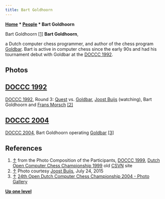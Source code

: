 ```yaml
---
title: Bart Goldhoorn
---
```

**[Home](Home "Home") * [People](People "People") * Bart Goldhoorn**

[](http://old.csvn.nl/pics/part.jpg) Bart Goldhoorn <a id="cite-note-1" href="#cite-ref-1">[1]</a>
**Bart Goldhoorn**,

a Dutch computer chess programmer, and author of the chess program [Goldbar](Goldbar "Goldbar"). Bart is active in computer chess since the early 90s and had his tournament debut with Goldbar at the [DOCCC 1992](DOCCC_1992 "DOCCC 1992").

## Photos

## [DOCCC 1992](DOCCC_1992 "DOCCC 1992")

[](File:NK92QuestGoldBar.jpg)
[DOCCC 1992](DOCCC_1992 "DOCCC 1992"), Round 3: [Quest](Quest "Quest") vs. [Goldbar](Goldbar "Goldbar"), [Joost Buijs](Joost_Buijs "Joost Buijs") (watching), Bart Goldhoorn and [Frans Morsch](Frans_Morsch "Frans Morsch") <a id="cite-note-2" href="#cite-ref-2">[2]</a>

## [DOCCC 2004](DOCCC_2004 "DOCCC 2004")

[](http://old.csvn.nl/gallery21.html)
[DOCCC 2004](DOCCC_2004 "DOCCC 2004"), Bart Goldhoorn operating [Goldbar](Goldbar "Goldbar") <a id="cite-note-3" href="#cite-ref-3">[3]</a>

## References

1. <a id="cite-ref-1" href="#cite-note-1">↑</a> from the Photo Composition of the Participants, [DOCCC 1999](DOCCC_1999 "DOCCC 1999"), [Dutch Open Computer Chess Championship 1999](http://old.csvn.nl/docc99.html) old [CSVN](CSVN "CSVN") site
1. <a id="cite-ref-2" href="#cite-note-2">↑</a> Photo courtesy [Joost Buijs](Joost_Buijs "Joost Buijs"), July 24, 2015
1. <a id="cite-ref-3" href="#cite-note-3">↑</a> [24th Open Dutch Computer Chess Championship 2004 - Photo Gallery](http://old.csvn.nl/gallery21.html)

**[Up one level](People "People")**


